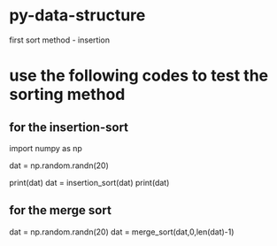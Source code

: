 # py-data-structure

first sort method - insertion

# use the following codes to test the sorting method

## for the insertion-sort
import numpy as np

dat = np.random.randn(20)

print(dat)
dat = insertion_sort(dat)
print(dat)

## for the merge sort
dat = np.random.randn(20)
dat = merge_sort(dat,0,len(dat)-1)

